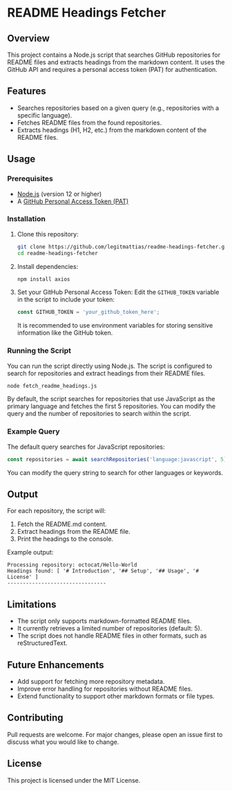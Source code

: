 # README Headings Fetcher

## Overview
This project contains a Node.js script that searches GitHub repositories for README files and extracts headings from the markdown content. It uses the GitHub API and requires a personal access token (PAT) for authentication.

## Features
- Searches repositories based on a given query (e.g., repositories with a specific language).
- Fetches README files from the found repositories.
- Extracts headings (H1, H2, etc.) from the markdown content of the README files.

## Usage

### Prerequisites
- [Node.js](https://nodejs.org/) (version 12 or higher)
- A [GitHub Personal Access Token (PAT)](https://docs.github.com/en/authentication/keeping-your-account-and-data-secure/creating-a-personal-access-token)

### Installation
1. Clone this repository:
   ```bash
   git clone https://github.com/legitmattias/readme-headings-fetcher.git
   cd readme-headings-fetcher
   ```

2. Install dependencies:
   ```bash
   npm install axios
   ```

3. Set your GitHub Personal Access Token:
   Edit the `GITHUB_TOKEN` variable in the script to include your token:
   ```javascript
   const GITHUB_TOKEN = 'your_github_token_here';
   ```
   It is recommended to use environment variables for storing sensitive information like the GitHub token.

### Running the Script
You can run the script directly using Node.js. The script is configured to search for repositories and extract headings from their README files.

```bash
node fetch_readme_headings.js
```

By default, the script searches for repositories that use JavaScript as the primary language and fetches the first 5 repositories. You can modify the query and the number of repositories to search within the script.

### Example Query
The default query searches for JavaScript repositories:
```javascript
const repositories = await searchRepositories('language:javascript', 5);
```
You can modify the query string to search for other languages or keywords.

## Output
For each repository, the script will:
1. Fetch the README.md content.
2. Extract headings from the README file.
3. Print the headings to the console.

Example output:
```
Processing repository: octocat/Hello-World
Headings found: [ '# Introduction', '## Setup', '## Usage', '# License' ]
--------------------------------
```

## Limitations
- The script only supports markdown-formatted README files.
- It currently retrieves a limited number of repositories (default: 5).
- The script does not handle README files in other formats, such as reStructuredText.

## Future Enhancements
- Add support for fetching more repository metadata.
- Improve error handling for repositories without README files.
- Extend functionality to support other markdown formats or file types.

## Contributing
Pull requests are welcome. For major changes, please open an issue first to discuss what you would like to change.

## License
This project is licensed under the MIT License.
